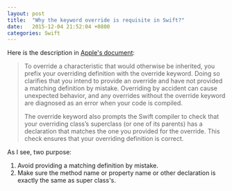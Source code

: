 ```yaml
---
layout: post
title:  "Why the keyword override is requisite in Swift?"
date:   2015-12-04 21:52:04 +0800
categories: Swift
---
```


Here is the description in [Apple's document](https://developer.apple.com/library/prerelease/ios/documentation/Swift/Conceptual/Swift_Programming_Language/Inheritance.html#//apple_ref/doc/uid/TP40014097-CH17-ID196):

> To override a characteristic that would otherwise be inherited, you prefix your overriding definition with the override keyword. Doing so clarifies that you intend to provide an override and have not provided a matching definition by mistake. Overriding by accident can cause unexpected behavior, and any overrides without the override keyword are diagnosed as an error when your code is compiled.
> 
> The override keyword also prompts the Swift compiler to check that your overriding class’s superclass (or one of its parents) has a declaration that matches the one you provided for the override. This check ensures that your overriding definition is correct.
>

As I see, two purpose:

1. Avoid providing a matching definition by mistake.
2. Make sure the method name or property name or other declaration is exactly the same as super class's.
